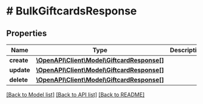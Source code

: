 # # BulkGiftcardsResponse

## Properties

Name | Type | Description | Notes
------------ | ------------- | ------------- | -------------
**create** | [**\OpenAPI\Client\Model\GiftcardResponse[]**](GiftcardResponse.md) |  | [optional] 
**update** | [**\OpenAPI\Client\Model\GiftcardResponse[]**](GiftcardResponse.md) |  | [optional] 
**delete** | [**\OpenAPI\Client\Model\GiftcardResponse[]**](GiftcardResponse.md) |  | [optional] 

[[Back to Model list]](../../README.md#documentation-for-models) [[Back to API list]](../../README.md#documentation-for-api-endpoints) [[Back to README]](../../README.md)


